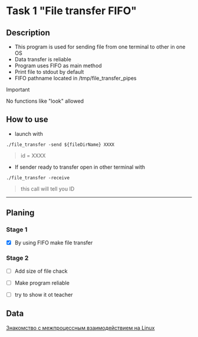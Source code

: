 # Task 1 "File transfer FIFO"

## Description

- This program is used for sending file from one terminal to other in one OS
- Data transfer is reliable
- Program uses FIFO as main method
- Print file to stdout by default
- FIFO pathname located in /tmp/file_transfer_pipes

> [!IMPORTANT]
> No functions like "look" allowed

## How to use

- launch with

```console
./file_transfer -send ${fileDirName} XXXX
```

> id = XXXX

- If sender ready to transfer open in other terminal with

```console
./file_transfer -receive
```
>this call will tell you ID 
---

## Planing

### Stage 1

- [X] By using FIFO make file transfer

### Stage 2

- [ ] Add size of file chack 

- [ ] Make program reliable


- [ ] try to show it ot teacher

## Data

[Знакомство с межпроцессным взаимодействием на Linux](https://habr.com/ru/post/122108/)
